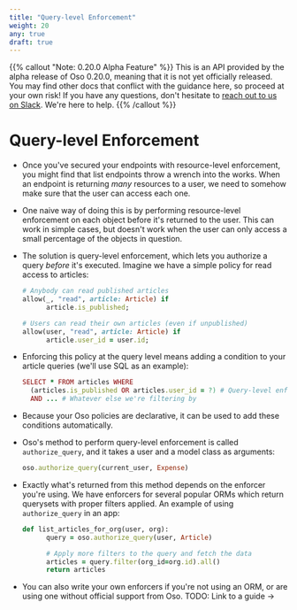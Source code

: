 ```yaml
---
title: "Query-level Enforcement"
weight: 20
any: true
draft: true
---
```


{{% callout "Note: 0.20.0 Alpha Feature" %}}
  This is an API provided by the alpha release of Oso 0.20.0, meaning that it is
  not yet officially released. You may find other docs that conflict with the
  guidance here, so proceed at your own risk! If you have any questions, don't
  hesitate to [reach out to us on Slack](https://join-slack.osohq.com). We're
  here to help.
{{% /callout %}}

<div class="pb-10"></div>

# Query-level Enforcement

- Once you've secured your endpoints with resource-level enforcement, you might find that list endpoints throw a wrench into the works. When an endpoint is returning _many_ resources to a user, we need to somehow make sure that the user can access each one.
- One naive way of doing this is by performing resource-level enforcement on each object before it's returned to the user. This can work in simple cases, but doesn't work when the user can only access a small percentage of the objects in question.
- The solution is query-level enforcement, which lets you authorize a query _before_ it's executed. Imagine we have a simple policy for read access to articles:

  ```ruby
  # Anybody can read published articles
  allow(_, "read", article: Article) if
  		article.is_published;

  # Users can read their own articles (even if unpublished)
  allow(user, "read", article: Article) if
  		article.user_id = user.id;
  ```

- Enforcing this policy at the query level means adding a condition to your article queries (we'll use SQL as an example):

  ```ruby
  SELECT * FROM articles WHERE
  	(articles.is_published OR articles.user_id = ?) # Query-level enforcement
  	AND ... # Whatever else we're filtering by
  ```

- Because your Oso policies are declarative, it can be used to add these conditions automatically.
- Oso's method to perform query-level enforcement is called `authorize_query`, and it takes a user and a model class as arguments:

  ```ruby
  oso.authorize_query(current_user, Expense)
  ```

- Exactly what's returned from this method depends on the enforcer you're using. We have enforcers for several popular ORMs which return querysets with proper filters applied. An example of using `authorize_query` in an app:

  ```ruby
  def list_articles_for_org(user, org):
  		query = oso.authorize_query(user, Article)

  		# Apply more filters to the query and fetch the data
  		articles = query.filter(org_id=org.id).all()
  		return articles

  ```

- You can also write your own enforcers if you're not using an ORM, or are using one without official support from Oso. TODO: Link to a guide →
